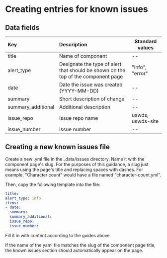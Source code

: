 # Creating entries for known issues

## Data fields

| Key | Description | Standard values |
| :-- | :---------- | --------------- |
| title | Name of component | -- |
| alert_type | Designate the type of alert that should be shown on the top of the component page | "info", "error" |
| date | Date the issue was created (YYYY-MM-DD) | -- |
| summary | Short description of change | -- |
| summary_additional | Additional description | -- |
| issue_repo | Issue repo name | uswds, uswds-site |
| issue_number | Issue number | -- |


## Creating a new known issues file
Create a new .yml file in the _data/issues directory. Name it with the component page's slug. For the purposes of this guidance, a slug just means using the page's title and replacing spaces with dashes. For example, "Character count" would have a file named "character-count.yml".

Then, copy the following template into the file:

```yaml
title:
alert_type: info
items:
- date:
  summary:
  summary_additional:
  issue_repo:
  issue_number:
```

Fill it in with content according to the guides above.

If the name of the yaml file matches the slug of the component page title, the known issues section should automatically appear on the page.
